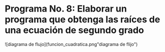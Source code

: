 # Programa No. 8: Elaborar un programa que obtenga las raíces de una ecuación de segundo grado

![diagrama de flujo](funcion_cuadratica.png"diagrama de flijo")